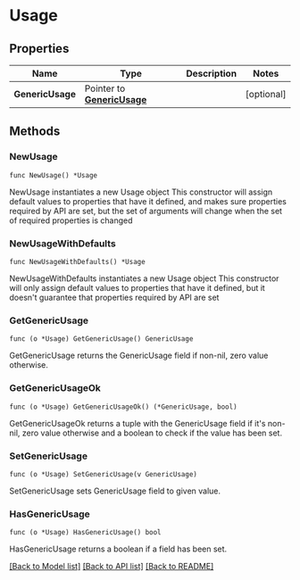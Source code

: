# Usage

## Properties

Name | Type | Description | Notes
------------ | ------------- | ------------- | -------------
**GenericUsage** | Pointer to [**GenericUsage**](GenericUsage.md) |  | [optional] 

## Methods

### NewUsage

`func NewUsage() *Usage`

NewUsage instantiates a new Usage object
This constructor will assign default values to properties that have it defined,
and makes sure properties required by API are set, but the set of arguments
will change when the set of required properties is changed

### NewUsageWithDefaults

`func NewUsageWithDefaults() *Usage`

NewUsageWithDefaults instantiates a new Usage object
This constructor will only assign default values to properties that have it defined,
but it doesn't guarantee that properties required by API are set

### GetGenericUsage

`func (o *Usage) GetGenericUsage() GenericUsage`

GetGenericUsage returns the GenericUsage field if non-nil, zero value otherwise.

### GetGenericUsageOk

`func (o *Usage) GetGenericUsageOk() (*GenericUsage, bool)`

GetGenericUsageOk returns a tuple with the GenericUsage field if it's non-nil, zero value otherwise
and a boolean to check if the value has been set.

### SetGenericUsage

`func (o *Usage) SetGenericUsage(v GenericUsage)`

SetGenericUsage sets GenericUsage field to given value.

### HasGenericUsage

`func (o *Usage) HasGenericUsage() bool`

HasGenericUsage returns a boolean if a field has been set.


[[Back to Model list]](../README.md#documentation-for-models) [[Back to API list]](../README.md#documentation-for-api-endpoints) [[Back to README]](../README.md)


